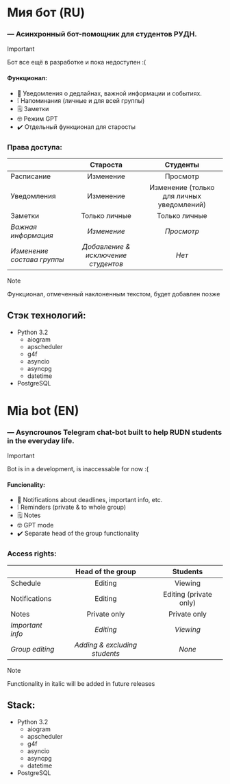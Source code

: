 # Мия бот (RU)
### — Асинхронный бот-помощник для студентов РУДН.
>[!IMPORTANT]
>Бот все ещё в разработке и пока недоступен :(
#### Функционал:

- 🔔 Уведомления о дедлайнах, важной информации и событиях. 
- ❕  Напоминания (личные и для всей группы)
- 🗒️ Заметки
- 🤓 Режим GPT
- ✔️ Отдельный функционал для старосты
   
### Права доступа:

|                            |             **Староста**            |                **Студенты**               |
|----------------------------|:-----------------------------------:|:-----------------------------------------:|
| Расписание                 |              Изменение              |                  Просмотр                 |
| Уведомления                |              Изменение              | Изменение (только для личных уведомлений) |
| Заметки                    |            Только личные            |               Только личные               |
| _Важная информация_        |             _Изменение_             |                 _Просмотр_                |
| _Изменение состава группы_ | _Добавление & исключение студентов_ |                   _Нет_                   |

>[!NOTE]
>Функционал, отмеченный наклоненным текстом, будет добавлен позже

## Стэк технологий:
- Python 3.2
  - aiogram
  - apscheduler
  - g4f
  - asyncio
  - asyncpg
  - datetime
- PostgreSQL



# Mia bot (EN)
### — Asyncrounos Telegram chat-bot built to help RUDN students in the everyday life.
>[!IMPORTANT]
>Bot is in a development, is inaccessable for now :(
#### Funcionality:

- 🔔 Notifications about deadlines, important info, etc. 
- ❕  Reminders (private & to whole group)
- 🗒️ Notes
- 🤓 GPT mode
- ✔️ Separate head of the group functionality
   
### Access rights:
|                  |     **Head of the group**     |      **Students**      |
|------------------|:-----------------------------:|:----------------------:|
| Schedule         |            Editing            |         Viewing        |
| Notifications    |            Editing            | Editing (private only) |
| Notes            |          Private only         |      Private only      |
| _Important info_ |           _Editing_           |        _Viewing_       |
| _Group editing_  | _Adding & excluding students_ |         _None_         |

>[!NOTE]
>Functionality in italic will be added in future releases

## Stack:
- Python 3.2
  - aiogram
  - apscheduler
  - g4f
  - asyncio
  - asyncpg
  - datetime
- PostgreSQL
